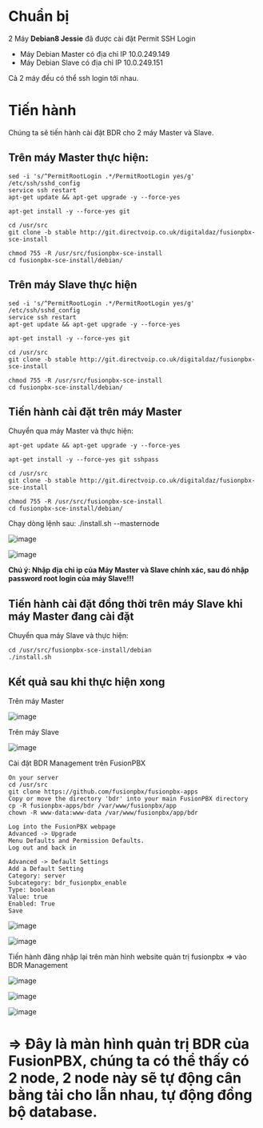 # Chuẩn bị

2 Máy **Debian8 Jessie** đã được cài đặt Permit SSH Login
  - Máy Debian Master có địa chỉ IP 10.0.249.149
  - Máy Debian Slave có địa chỉ IP 10.0.249.151

Cả 2 máy đều có thể ssh login tới nhau.

# Tiến hành

Chúng ta sẽ tiến hành cài đặt BDR cho 2 máy Master và Slave. 

## Trên máy Master thực hiện:

    sed -i 's/^PermitRootLogin .*/PermitRootLogin yes/g' /etc/ssh/sshd_config
    service ssh restart
    apt-get update && apt-get upgrade -y --force-yes

    apt-get install -y --force-yes git

    cd /usr/src
    git clone -b stable http://git.directvoip.co.uk/digitaldaz/fusionpbx-sce-install

    chmod 755 -R /usr/src/fusionpbx-sce-install
    cd fusionpbx-sce-install/debian/
    
 ## Trên máy Slave thực hiện
 
    sed -i 's/^PermitRootLogin .*/PermitRootLogin yes/g' /etc/ssh/sshd_config
    service ssh restart
    apt-get update && apt-get upgrade -y --force-yes

    apt-get install -y --force-yes git

    cd /usr/src
    git clone -b stable http://git.directvoip.co.uk/digitaldaz/fusionpbx-sce-install

    chmod 755 -R /usr/src/fusionpbx-sce-install
    cd fusionpbx-sce-install/debian/
    
 ## Tiến hành cài đặt trên máy Master
 
 Chuyển qua máy Master và thực hiện:
 
    apt-get update && apt-get upgrade -y --force-yes

    apt-get install -y --force-yes git sshpass

    cd /usr/src
    git clone -b stable http://git.directvoip.co.uk/digitaldaz/fusionpbx-sce-install

    chmod 755 -R /usr/src/fusionpbx-sce-install
    cd fusionpbx-sce-install/debian/
    
Chạy dòng lệnh sau:
    ./install.sh --masternode
   
![image](https://user-images.githubusercontent.com/55483458/142440036-b86acaf8-56b7-4bac-aead-d97a3b7b7f6a.png)

![image](https://user-images.githubusercontent.com/55483458/142440136-0dd7c0cf-419c-437d-ab72-39c74ab591a7.png)

**Chú ý: Nhập địa chỉ ip của Máy Master và Slave chính xác, sau đó nhập password root login của máy Slave!!!**
 
## Tiến hành cài đặt đồng thời trên máy Slave khi máy Master đang cài đặt

Chuyển qua máy Slave và thực hiện:

    cd /usr/src/fusionpbx-sce-install/debian
    ./install.sh

## Kết quả sau khi thực hiện xong 
 
Trên máy Master

![image](https://user-images.githubusercontent.com/55483458/142443110-8ec48eea-acb6-4b52-8735-b0d3a9e1f70a.png)

Trên máy Slave

![image](https://user-images.githubusercontent.com/55483458/142440319-b3035ff6-d03a-4bb8-8b42-1bfc20107c42.png)

Cài đặt BDR Management trên FusionPBX

    On your server
    cd /usr/src
    git clone https://github.com/fusionpbx/fusionpbx-apps
    Copy or move the directory 'bdr' into your main FusionPBX directory
    cp -R fusionpbx-apps/bdr /var/www/fusionpbx/app
    chown -R www-data:www-data /var/www/fusionpbx/app/bdr

    Log into the FusionPBX webpage
    Advanced -> Upgrade
    Menu Defaults and Permission Defaults.
    Log out and back in

    Advanced -> Default Settings
    Add a Default Setting
    Category: server
    Subcategory: bdr_fusionpbx_enable
    Type: boolean
    Value: true
    Enabled: True
    Save
    
![image](https://user-images.githubusercontent.com/55483458/142443666-afd126a2-2199-42bc-9bc3-22b406c2a63b.png)

![image](https://user-images.githubusercontent.com/55483458/142443771-85ec6828-e79b-4c6a-a2a8-c7b024423905.png)

Tiến hành đăng nhập lại trên màn hình website quản trị fusionpbx => vào BDR Management

![image](https://user-images.githubusercontent.com/55483458/142443899-5688805a-03f3-479a-bf65-752bb956215a.png)

![image](https://user-images.githubusercontent.com/55483458/142443986-454339de-18e5-4d4e-8622-9a3fb704790d.png)

![image](https://user-images.githubusercontent.com/55483458/142444046-84170297-5d47-40bb-bc45-dd4a44097929.png)

# **=> Đây là màn hình quản trị BDR của FusionPBX, chúng ta có thể thấy có 2 node, 2 node này sẽ tự động cân bằng tải cho lẫn nhau, tự động đồng bộ database.**




 
 
 
 
 
 
